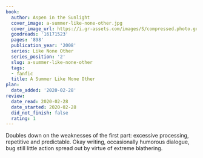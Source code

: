 ```yaml
---
book:
  author: Aspen in the Sunlight
  cover_image: a-summer-like-none-other.jpg
  cover_image_url: https://i.gr-assets.com/images/S/compressed.photo.goodreads.com/books/1416158403l/16171523._SX98_.jpg
  goodreads: '16171523'
  pages: '898'
  publication_year: '2008'
  series: Like None Other
  series_position: '2'
  slug: a-summer-like-none-other
  tags:
  - fanfic
  title: A Summer Like None Other
plan:
  date_added: '2020-02-28'
review:
  date_read: 2020-02-28
  date_started: 2020-02-28
  did_not_finish: false
  rating: 1
---
```


Doubles down on the weaknesses of the first part: excessive processing, repetitive and predictable. Okay writing, occasionally humorous dialogue, bug still little action spread out by virtue of extreme blathering.
